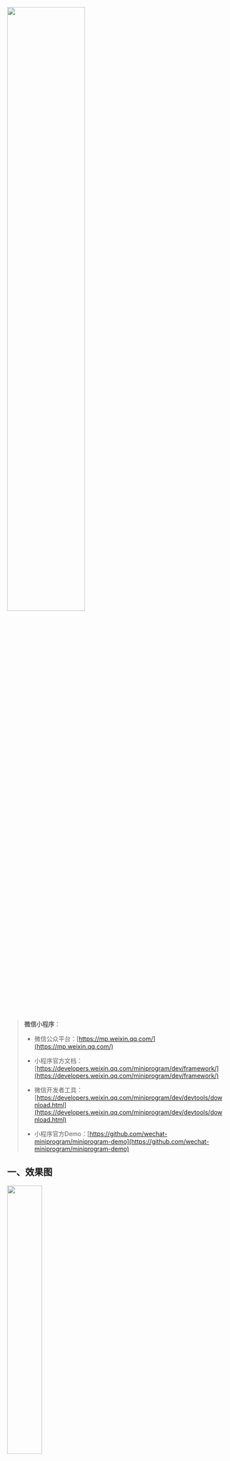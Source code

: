 <img src="https://img-blog.csdnimg.cn/20210502143103554.png" width="60%" />

> **微信小程序**：
>
> * 微信公众平台：[https://mp.weixin.qq.com/](https://mp.weixin.qq.com/)
>
> * 小程序官方文档：[https://developers.weixin.qq.com/miniprogram/dev/framework/](https://developers.weixin.qq.com/miniprogram/dev/framework/)
> * 微信开发者工具：[https://developers.weixin.qq.com/miniprogram/dev/devtools/download.html](https://developers.weixin.qq.com/miniprogram/dev/devtools/download.html)
> * 小程序官方Demo：[https://github.com/wechat-miniprogram/miniprogram-demo](https://github.com/wechat-miniprogram/miniprogram-demo)

## 一、效果图

<img src="https://img-blog.csdnimg.cn/20210503205449877.png" width="40%" />

<font color="red">**（点击吉他，可以播放 / 暂停背景音乐哦~）**</font>
<img src="https://img-blog.csdnimg.cn/20210503205537866.png" width="40%" />
<img src="https://img-blog.csdnimg.cn/20210503205603153.png" width="40%" />

## 二、代码结构
![在这里插入图片描述](https://img-blog.csdnimg.cn/20210503210053451.png?x-oss-process=image/watermark,type_ZmFuZ3poZW5naGVpdGk,shadow_10,text_aHR0cHM6Ly9ibG9nLmNzZG4ubmV0L3FxXzMzMjA0NzA5,size_16,color_FFFFFF,t_70)

## 三、如何引入其他的背景音乐
我们可以在酷狗、酷我等页面上，按 `F12`，搜索 `mp3`，就可以看到相应歌曲的资源地址，复制粘贴到 `` 即可。
> * 酷狗网址：[https://www.kugou.com/](https://www.kugou.com/)
> * 流行音乐地址：[https://www.jiuku.com/](https://www.jiuku.com/)
> ![在这里插入图片描述](https://img-blog.csdnimg.cn/2021050321082931.png?x-oss-process=image/watermark,type_ZmFuZ3poZW5naGVpdGk,shadow_10,text_aHR0cHM6Ly9ibG9nLmNzZG4ubmV0L3FxXzMzMjA0NzA5,size_16,color_FFFFFF,t_70)

## 四、源码分享
**Github：**[https://github.com/ACGkaka/miniProgram-Examples/tree/main/miniProgram-love](https://github.com/ACGkaka/miniProgram-Examples/tree/main/miniProgram-love)

编码不易，如果有用麻烦点赞收藏哟~
<br /><br /><br />
参考文章：
1.https://www.bilibili.com/video/av92953067；
2.https://blog.csdn.net/hello_java_/article/details/82975314
3.https://www.cnblogs.com/sese/p/9761713.html
